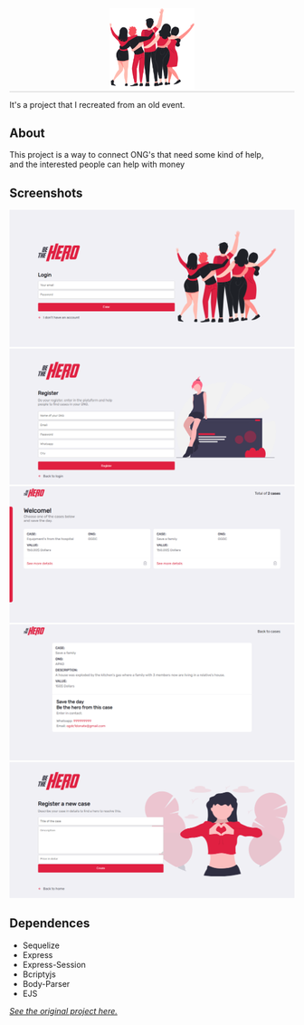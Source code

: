 <p align="center" style="border-bottom: 1px solid #ccc" >
  <img src="https://github.com/CauaS1/be-the-hero/blob/master/public/img/people.svg" width="150px" />
</p>

It's a project that I recreated from an old event.

## About
This project is a way to connect ONG's that need some kind of help, <br>
and the interested people can help with money 

## Screenshots
<img src="https://github.com/CauaS1/be-the-hero/blob/master/public/screenshot/screen1.PNG" />
<img src="https://github.com/CauaS1/be-the-hero/blob/master/public/screenshot/screen2.PNG" />
<img src="https://github.com/CauaS1/be-the-hero/blob/master/public/screenshot/screen3.PNG" />
<img src="https://github.com/CauaS1/be-the-hero/blob/master/public/screenshot/screen4.PNG" />
<img src="https://github.com/CauaS1/be-the-hero/blob/master/public/screenshot/screen5.PNG" />

## Dependences
<ul>
  <li>Sequelize</li>
  <li>Express</li>
  <li>Express-Session</li>
  <li>Bcriptyjs</li>
  <li>Body-Parser</li>
  <li>EJS</li>
</ul>


<a href="https://www.figma.com/file/2C2yvw7jsCOGmaNUDftX9n/Be-The-Hero---OmniStack-11?node-id=0%3A1">
  <i>See the original project here.</i>
</a>
